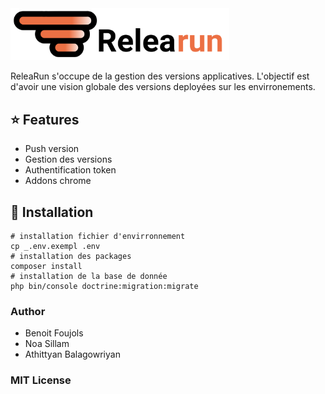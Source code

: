<div>
    <img src="./public/assets/img/relearun-logo.svg" width="350" alt="" />
</div>

ReleaRun s'occupe de la gestion des versions applicatives. L'objectif est d'avoir une vision globale des versions deployées sur les envirronements.

## ⭐ Features
* Push version
* Gestion des versions
* Authentification token
* Addons chrome

## 🔧 Installation
```
# installation fichier d'envirronnement
cp _.env.exempl .env
# installation des packages
composer install
# installation de la base de donnée
php bin/console doctrine:migration:migrate
```

### Author 
- Benoit Foujols 
- Noa Sillam 
- Athittyan Balagowriyan

### MIT License